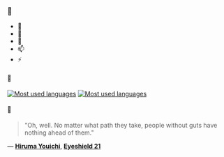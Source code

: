 ### 👋

- 🔭
- 🌱
- 💬
- 📫
- ⚡

#### 🧏

[![Most used languages](https://github-readme-stats-aynah.vercel.app/api/top-langs/?username=aynh&theme=solarized-dark&langs_count=6&layout=compact&hide_title=true)](https://github.com/anuraghazra/github-readme-stats#gh-dark-mode-only)
[![Most used languages](https://github-readme-stats-aynah.vercel.app/api/top-langs/?username=aynh&theme=solarized-light&langs_count=6&layout=compact&hide_title=true)](https://github.com/anuraghazra/github-readme-stats#gh-light-mode-only)

#### 💬

> "Oh, well. No matter what path they take, people without guts have nothing ahead of them."

&mdash; [**Hiruma Youichi**](https://myanimelist.net/character.php?q=Hiruma%20Youichi&cat=character), [**Eyeshield 21**](https://myanimelist.net/search/all?q=Eyeshield%2021&cat=all)
